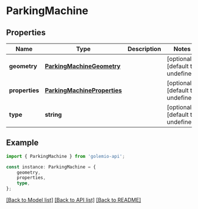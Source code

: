 # ParkingMachine


## Properties

Name | Type | Description | Notes
------------ | ------------- | ------------- | -------------
**geometry** | [**ParkingMachineGeometry**](ParkingMachineGeometry.md) |  | [optional] [default to undefined]
**properties** | [**ParkingMachineProperties**](ParkingMachineProperties.md) |  | [optional] [default to undefined]
**type** | **string** |  | [optional] [default to undefined]

## Example

```typescript
import { ParkingMachine } from 'golemio-api';

const instance: ParkingMachine = {
    geometry,
    properties,
    type,
};
```

[[Back to Model list]](../README.md#documentation-for-models) [[Back to API list]](../README.md#documentation-for-api-endpoints) [[Back to README]](../README.md)
